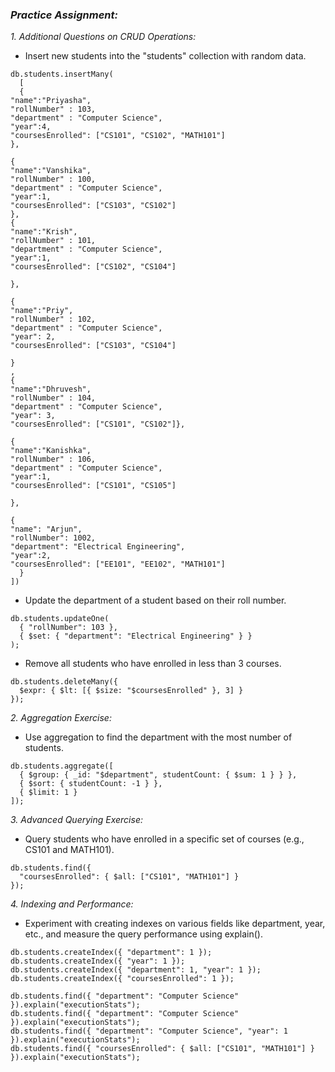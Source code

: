 ### *Practice Assignment:*

*1. Additional Questions on CRUD Operations:*

- Insert new students into the "students" collection with random data.
```
db.students.insertMany(
  [
  {
"name":"Priyasha",
"rollNumber" : 103,
"department" : "Computer Science",
"year":4,
"coursesEnrolled": ["CS101", "CS102", "MATH101"]
},

{
"name":"Vanshika",
"rollNumber" : 100,
"department" : "Computer Science",
"year":1,
"coursesEnrolled": ["CS103", "CS102"]
},
{
"name":"Krish",
"rollNumber" : 101,
"department" : "Computer Science",
"year":1,
"coursesEnrolled": ["CS102", "CS104"]

},

{
"name":"Priy",
"rollNumber" : 102,
"department" : "Computer Science",
"year": 2,
"coursesEnrolled": ["CS103", "CS104"]
  
}
,
{
"name":"Dhruvesh",
"rollNumber" : 104,
"department" : "Computer Science",
"year": 3,
"coursesEnrolled": ["CS101", "CS102"]},

{
"name":"Kanishka",
"rollNumber" : 106,
"department" : "Computer Science",
"year":1,
"coursesEnrolled": ["CS101", "CS105"]

},

{ 
"name": "Arjun",
"rollNumber": 1002,
"department": "Electrical Engineering",
"year":2,
"coursesEnrolled": ["EE101", "EE102", "MATH101"]
  }
])
```

- Update the department of a student based on their roll number.
```
db.students.updateOne(
  { "rollNumber": 103 },
  { $set: { "department": "Electrical Engineering" } }
);
```

- Remove all students who have enrolled in less than 3 courses.
```
db.students.deleteMany({
  $expr: { $lt: [{ $size: "$coursesEnrolled" }, 3] }
});
```


*2. Aggregation Exercise:*

- Use aggregation to find the department with the most number of students.
```
db.students.aggregate([
  { $group: { _id: "$department", studentCount: { $sum: 1 } } },
  { $sort: { studentCount: -1 } },
  { $limit: 1 }
]);
```


*3. Advanced Querying Exercise:*

- Query students who have enrolled in a specific set of courses (e.g., CS101 and MATH101).

```
db.students.find({
  "coursesEnrolled": { $all: ["CS101", "MATH101"] }
});
```

*4. Indexing and Performance:*

- Experiment with creating indexes on various fields like department, year, etc., and measure the query performance using explain().

```
db.students.createIndex({ "department": 1 });
db.students.createIndex({ "year": 1 });
db.students.createIndex({ "department": 1, "year": 1 });
db.students.createIndex({ "coursesEnrolled": 1 });

db.students.find({ "department": "Computer Science" }).explain("executionStats");
db.students.find({ "department": "Computer Science" }).explain("executionStats");
db.students.find({ "department": "Computer Science", "year": 1 }).explain("executionStats");
db.students.find({ "coursesEnrolled": { $all: ["CS101", "MATH101"] } }).explain("executionStats");

```